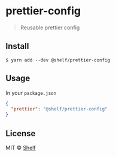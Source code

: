 # prettier-config

> Reusable prettier config

## Install

```
$ yarn add --dev @shelf/prettier-config
```

## Usage

In your `package.json`

```json
{
  "prettier": "@shelf/prettier-config"
}
```

## License

MIT © [Shelf](https://shelf.io)
